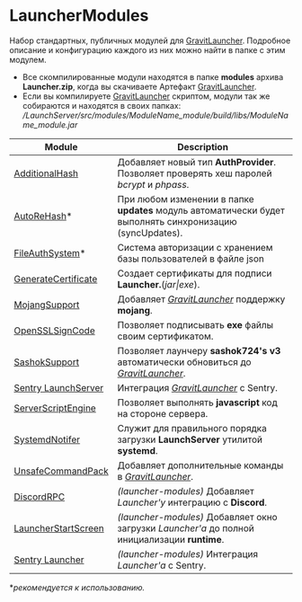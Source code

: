 # LauncherModules
Набор стандартных, публичных модулей для [GravitLauncher]. Подробное описание и конфигурацию каждого из них можно найти в папке с этим модулем.

 - Все скомпилированные модули находятся в папке **modules** архива **Launcher.zip**, когда вы скачиваете Артефакт [GravitLauncher].
 - Если вы компилируете [GravitLauncher] скриптом, модули так же собираются и находятся в своих папках:
*/LaunchServer/src/modules/ModuleName_module/build/libs/ModuleName_module.jar*

| Module | Description |
| ------ | ------ |
| [AdditionalHash] | Добавляет новый тип **AuthProvider**. Позволяет проверять хеш паролей *bcrypt* и *phpass*.  |
| [AutoReHash]\* | При любом изменении в папке **updates** модуль автоматически будет выполнять синхронизацию (syncUpdates). |
| [FileAuthSystem]\* | Система авторизации с хранением базы пользователей в файле json |
| [GenerateCertificate] | Создает сертификаты для подписи **Launcher.**(*jar\|exe*). |
| [MojangSupport] | Добавляет *[GravitLauncher]* поддержку **mojang**. |
| [OpenSSLSignCode] | Позволяет подписывать **exe** файлы своим сертификатом. |
| [SashokSupport] | Позволяет лаунчеру **sashok724's v3** автоматически обновиться до *[GravitLauncher]*. |
| [Sentry LaunchServer] | Интеграция *[GravitLauncher]* с Sentry. |
| [ServerScriptEngine] | Позволяет выполнять **javascript** код на стороне сервера. |
| [SystemdNotifer] |  Служит для правильного порядка загрузки **LaunchServer** утилитой **systemd**. |
| [UnsafeCommandPack] | Добавляет дополнительные команды в *[GravitLauncher]*. |
| [DiscordRPC] | *(launcher-modules)* Добавляет *Launcher'у* интеграцию с **Discord**. |
| [LauncherStartScreen] | *(launcher-modules)* Добавляет окно загрузки *Launcher'а* до полной инициализации **runtime**. |
| [Sentry Launcher] | *(launcher-modules)* Интеграция *Launcher'a* с Sentry. |

**рекомендуется к использованию.*

[GravitLauncher]: https://github.com/GravitLauncher/Launcher
[AdditionalHash]: https://github.com/GravitLauncher/LauncherModules/tree/master/AdditionalHash_module
[AutoReHash]: https://github.com/GravitLauncher/LauncherModules/tree/master/AutoReHash_module
[FileAuthSystem]: https://github.com/GravitLauncher/LauncherModules/tree/master/FileAuthSystem_module
[GenerateCertificate]: https://github.com/GravitLauncher/LauncherModules/tree/master/GenerateCertificate_module
[MojangSupport]: https://github.com/GravitLauncher/LauncherModules/tree/master/MojangSupport_module
[OpenSSLSignCode]: https://github.com/GravitLauncher/LauncherModules/tree/master/OpenSSLSignCode_module
[SashokSupport]: https://github.com/GravitLauncher/LauncherModules/tree/master/SashokSupport_module
[Sentry LaunchServer]: https://github.com/GravitLauncher/LauncherModules/tree/master/Sentry_module
[ServerScriptEngine]: https://github.com/GravitLauncher/LauncherModules/tree/master/ServerScriptEngine_module
[SystemdNotifer]: https://github.com/GravitLauncher/LauncherModules/tree/master/SystemdNotifer_module
[UnsafeCommandPack]: https://github.com/GravitLauncher/LauncherModules/tree/master/UnsafeCommandPack_module
[DiscordRPC]: https://github.com/GravitLauncher/LauncherModules/tree/master/DiscordRPC_lmodule
[LauncherStartScreen]: https://github.com/GravitLauncher/LauncherModules/tree/master/LauncherStartScreen_lmodule
[Sentry Launcher]: https://github.com/GravitLauncher/LauncherModules/tree/master/Sentry_lmodule
